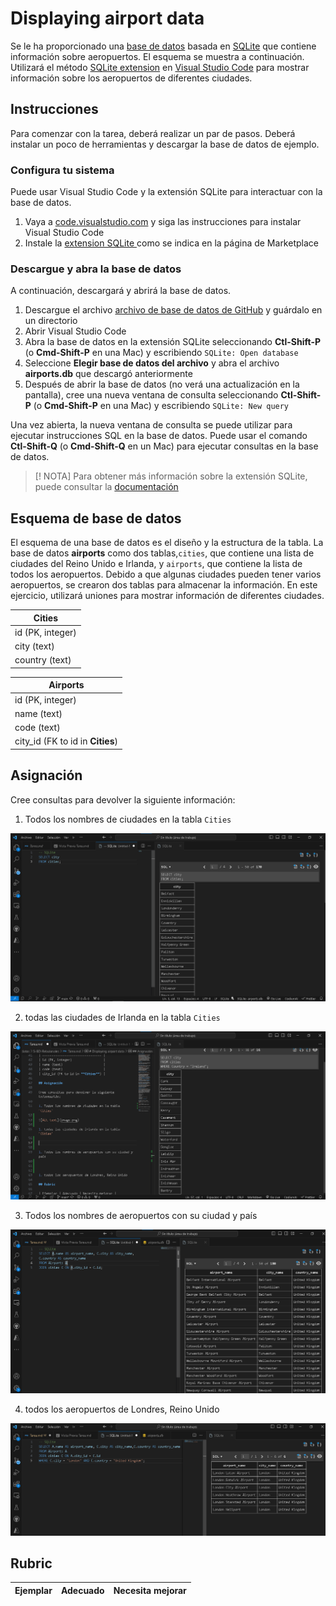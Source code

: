 # Displaying airport data

Se le ha proporcionado una [base de datos](https://github.com/microsoft/Data-Science-For-Beginners/blob/main/2-Working-With-Data/05-relational-databases/airports.db) basada en [SQLite](https://sqlite.org/index.html) que contiene información sobre aeropuertos. El esquema se muestra a continuación. Utilizará el método [SQLite extension](https://marketplace.visualstudio.com/items?itemName=alexcvzz.vscode-sqlite&WT.mc_id=academic-77958-bethanycheum) en [Visual Studio Code](https://code.visualstudio.com?WT.mc_id=academic-77958-bethanycheum) para mostrar información sobre los aeropuertos de diferentes ciudades.

## Instrucciones

Para comenzar con la tarea, deberá realizar un par de pasos. Deberá instalar un poco de herramientas y descargar la base de datos de ejemplo.

### Configura tu sistema

Puede usar Visual Studio Code y la extensión SQLite para interactuar con la base de datos.

1. Vaya a [code.visualstudio.com](https://code.visualstudio.com?WT.mc_id=academic-77958-bethanycheum) y siga las instrucciones para instalar Visual Studio Code
1. Instale la [extension SQLite ](https://marketplace.visualstudio.com/items?itemName=alexcvzz.vscode-sqlite&WT.mc_id=academic-77958-bethanycheum) como se indica en la página de Marketplace

### Descargue y abra la base de datos

A continuación, descargará y abrirá la base de datos.

1. Descargue el archivo [archivo de base de datos de GitHub](https://raw.githubusercontent.com/Microsoft/Data-Science-For-Beginners/main/2-Working-With-Data/05-relational-databases/airports.db) y guárdalo en un directorio
1. Abrir Visual Studio Code
1. Abra la base de datos en la extensión SQLite seleccionando **Ctl-Shift-P** (o **Cmd-Shift-P** en una Mac) y escribiendo `SQLite: Open database`
1. Seleccione **Elegir base de datos del archivo** y abra el archivo **airports.db** que descargó anteriormente
1. Después de abrir la base de datos (no verá una actualización en la pantalla), cree una nueva ventana de consulta seleccionando **Ctl-Shift-P** (o **Cmd-Shift-P** en una Mac) y escribiendo `SQLite: New query`

Una vez abierta, la nueva ventana de consulta se puede utilizar para ejecutar instrucciones SQL en la base de datos. Puede usar el comando **Ctl-Shift-Q** (o **Cmd-Shift-Q** en un Mac) para ejecutar consultas en la base de datos.

> [! NOTA] Para obtener más información sobre la extensión SQLite, puede consultar la [documentación](https://marketplace.visualstudio.com/items?itemName=alexcvzz.vscode-sqlite&WT.mc_id=academic-77958-bethanycheum)

## Esquema de base de datos

El esquema de una base de datos es el diseño y la estructura de la tabla. La base de datos **airports** como dos tablas,`cities`, que contiene una lista de ciudades del Reino Unido e Irlanda, y `airports`, que contiene la lista de todos los aeropuertos. Debido a que algunas ciudades pueden tener varios aeropuertos, se crearon dos tablas para almacenar la información. En este ejercicio, utilizará uniones para mostrar información de diferentes ciudades.

| Cities           |
| ---------------- |
| id (PK, integer) |
| city (text)      |
| country (text)   |

| Airports                         |
| -------------------------------- |
| id (PK, integer)                 |
| name (text)                      |
| code (text)                      |
| city_id (FK to id in **Cities**) |

## Asignación

Cree consultas para devolver la siguiente información:

1. Todos los nombres de ciudades en la tabla `Cities`

![Alt text](image.png)

2. todas las ciudades de Irlanda en la tabla `Cities`

![Alt text](image-2.png)

3. Todos los nombres de aeropuertos con su ciudad y país

![Alt text](image-1.png)

4. todos los aeropuertos de Londres, Reino Unido

![Alt text](image-3.png)


## Rubric

| Ejemplar | Adecuado | Necesita mejorar |
| --------- | -------- | ----------------- |